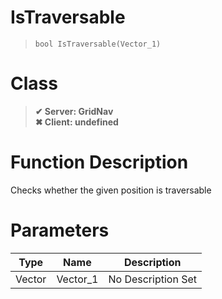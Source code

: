 # IsTraversable
> `bool IsTraversable(Vector_1)`
# Class
> __✔ Server: GridNav__  
> __✖ Client: undefined__  
# Function Description
Checks whether the given position is traversable
# Parameters
Type|Name|Description
--|--|--
Vector|Vector_1|No Description Set
